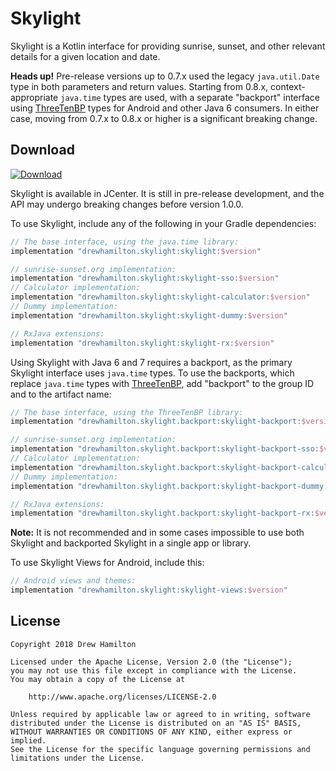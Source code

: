 # Skylight

Skylight is a Kotlin interface for providing sunrise, sunset, and other relevant details for a given location and date.

**Heads up!** Pre-release versions up to 0.7.x used the legacy `java.util.Date` type in both parameters and return
values. Starting from 0.8.x, context-appropriate `java.time` types are used, with a separate "backport" interface using
[ThreeTenBP](https://www.threeten.org/threetenbp/) types for Android and other Java 6 consumers. In either case, moving
from 0.7.x to 0.8.x or higher is a significant breaking change.

## Download
[ ![Download](https://api.bintray.com/packages/drewhamilton/Skylight/Skylight/images/download.svg) ](https://bintray.com/drewhamilton/Skylight)

Skylight is available in JCenter. It is still in pre-release development, and the API may undergo breaking changes
before version 1.0.0.

To use Skylight, include any of the following in your Gradle dependencies:
```groovy
// The base interface, using the java.time library:
implementation "drewhamilton.skylight:skylight:$version"

// sunrise-sunset.org implementation:
implementation "drewhamilton.skylight:skylight-sso:$version"
// Calculator implementation:
implementation "drewhamilton.skylight:skylight-calculator:$version"
// Dummy implementation:
implementation "drewhamilton.skylight:skylight-dummy:$version"

// RxJava extensions:
implementation "drewhamilton.skylight:skylight-rx:$version"
```

Using Skylight with Java 6 and 7 requires a backport, as the primary Skylight interface uses `java.time` types. To use
the backports, which replace `java.time` types with [ThreeTenBP](https://www.threeten.org/threetenbp/), add "backport"
to the group ID and to the artifact name:
```groovy
// The base interface, using the ThreeTenBP library:
implementation "drewhamilton.skylight.backport:skylight-backport:$version"

// sunrise-sunset.org implementation:
implementation "drewhamilton.skylight.backport:skylight-backport-sso:$version"
// Calculator implementation:
implementation "drewhamilton.skylight.backport:skylight-backport-calculator:$version"
// Dummy implementation:
implementation "drewhamilton.skylight.backport:skylight-backport-dummy:$version"

// RxJava extensions:
implementation "drewhamilton.skylight.backport:skylight-backport-rx:$version"
```
**Note:** It is not recommended and in some cases impossible to use both Skylight and backported Skylight in a single
app or library.

To use Skylight Views for Android, include this:
```groovy
// Android views and themes:
implementation "drewhamilton.skylight:skylight-views:$version"
```

## License
```
Copyright 2018 Drew Hamilton

Licensed under the Apache License, Version 2.0 (the "License");
you may not use this file except in compliance with the License.
You may obtain a copy of the License at

    http://www.apache.org/licenses/LICENSE-2.0

Unless required by applicable law or agreed to in writing, software
distributed under the License is distributed on an "AS IS" BASIS,
WITHOUT WARRANTIES OR CONDITIONS OF ANY KIND, either express or implied.
See the License for the specific language governing permissions and
limitations under the License.
```
